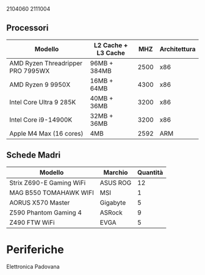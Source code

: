 2104060
2111004


## Processori
| Modello | L2 Cache + L3 Cache | MHZ | Architettura |
| ------- | ------------------- | --- | ------------ |
| AMD Ryzen Threadripper PRO 7995WX | 96MB + 384MB | 2500 | x86 |
| AMD Ryzen 9 9950X | 16MB + 64MB | 4300 | x86 |
| Intel Core Ultra 9 285K | 40MB + 36MB | 3200 | x86 |
| Intel Core i9-14900K | 32MB + 36MB | 3200 | x86 |
| Apple M4 Max (16 cores) | 4MB | 2592 | ARM |


## Schede Madri

| Modello | Marchio | Quantità |
| ------- | ------- | -------- |
| Strix Z690-E Gaming WiFi | ASUS ROG | 12 |
| MAG B550 TOMAHAWK WIFI | MSI | 1 |
| AORUS X570 Master | Gigabyte | 5 |
| Z590 Phantom Gaming 4 | ASRock | 9 |
| Z490 FTW WiFi | EVGA | 5 |


# Periferiche


Elettronica Padovana

